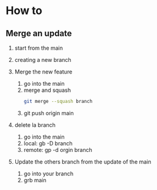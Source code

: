 # How to

## Merge an update

1. start from the main
2. creating a new branch
3. Merge the new feature

   1. go into the main
   1.  merge and squash
       ```sh
       git merge --squash branch
       ```
   1. git push origin main

4. delete la branch
   1. go into the main
   1. local: gb -D branch
   1. remote: gp -d orgin branch
5. Update the others branch from the update of the main
   1. go into your branch
   1. grb main
